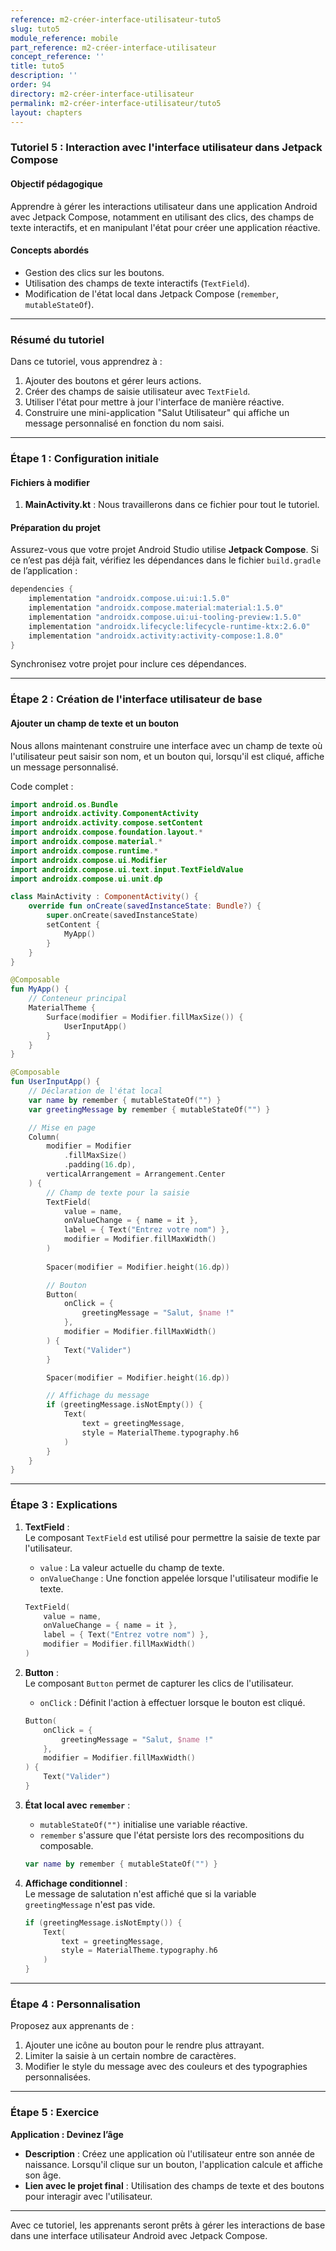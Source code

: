 ```yaml
---
reference: m2-créer-interface-utilisateur-tuto5
slug: tuto5
module_reference: mobile
part_reference: m2-créer-interface-utilisateur
concept_reference: ''
title: tuto5
description: ''
order: 94
directory: m2-créer-interface-utilisateur
permalink: m2-créer-interface-utilisateur/tuto5
layout: chapters
---
```


### Tutoriel 5 : Interaction avec l'interface utilisateur dans Jetpack Compose  

#### Objectif pédagogique  
Apprendre à gérer les interactions utilisateur dans une application Android avec Jetpack Compose, notamment en utilisant des clics, des champs de texte interactifs, et en manipulant l'état pour créer une application réactive.

#### Concepts abordés  
- Gestion des clics sur les boutons.  
- Utilisation des champs de texte interactifs (`TextField`).  
- Modification de l'état local dans Jetpack Compose (`remember`, `mutableStateOf`).  

---

### Résumé du tutoriel  
Dans ce tutoriel, vous apprendrez à :  
1. Ajouter des boutons et gérer leurs actions.  
2. Créer des champs de saisie utilisateur avec `TextField`.  
3. Utiliser l'état pour mettre à jour l'interface de manière réactive.  
4. Construire une mini-application "Salut Utilisateur" qui affiche un message personnalisé en fonction du nom saisi.  

---

### Étape 1 : Configuration initiale  
#### Fichiers à modifier  
1. **MainActivity.kt** : Nous travaillerons dans ce fichier pour tout le tutoriel.  

#### Préparation du projet  
Assurez-vous que votre projet Android Studio utilise **Jetpack Compose**. Si ce n’est pas déjà fait, vérifiez les dépendances dans le fichier `build.gradle` de l’application :  

```kotlin
dependencies {
    implementation "androidx.compose.ui:ui:1.5.0"  
    implementation "androidx.compose.material:material:1.5.0"  
    implementation "androidx.compose.ui:ui-tooling-preview:1.5.0"  
    implementation "androidx.lifecycle:lifecycle-runtime-ktx:2.6.0"  
    implementation "androidx.activity:activity-compose:1.8.0"
}
```

Synchronisez votre projet pour inclure ces dépendances.

---

### Étape 2 : Création de l'interface utilisateur de base  

#### Ajouter un champ de texte et un bouton  
Nous allons maintenant construire une interface avec un champ de texte où l'utilisateur peut saisir son nom, et un bouton qui, lorsqu'il est cliqué, affiche un message personnalisé.  

Code complet :  

```kotlin
import android.os.Bundle
import androidx.activity.ComponentActivity
import androidx.activity.compose.setContent
import androidx.compose.foundation.layout.*
import androidx.compose.material.*
import androidx.compose.runtime.*
import androidx.compose.ui.Modifier
import androidx.compose.ui.text.input.TextFieldValue
import androidx.compose.ui.unit.dp

class MainActivity : ComponentActivity() {
    override fun onCreate(savedInstanceState: Bundle?) {
        super.onCreate(savedInstanceState)
        setContent {
            MyApp()
        }
    }
}

@Composable
fun MyApp() {
    // Conteneur principal
    MaterialTheme {
        Surface(modifier = Modifier.fillMaxSize()) {
            UserInputApp()
        }
    }
}

@Composable
fun UserInputApp() {
    // Déclaration de l'état local
    var name by remember { mutableStateOf("") }
    var greetingMessage by remember { mutableStateOf("") }

    // Mise en page
    Column(
        modifier = Modifier
            .fillMaxSize()
            .padding(16.dp),
        verticalArrangement = Arrangement.Center
    ) {
        // Champ de texte pour la saisie
        TextField(
            value = name,
            onValueChange = { name = it },
            label = { Text("Entrez votre nom") },
            modifier = Modifier.fillMaxWidth()
        )
        
        Spacer(modifier = Modifier.height(16.dp))

        // Bouton
        Button(
            onClick = {
                greetingMessage = "Salut, $name !"
            },
            modifier = Modifier.fillMaxWidth()
        ) {
            Text("Valider")
        }

        Spacer(modifier = Modifier.height(16.dp))

        // Affichage du message
        if (greetingMessage.isNotEmpty()) {
            Text(
                text = greetingMessage,
                style = MaterialTheme.typography.h6
            )
        }
    }
}
```

---

### Étape 3 : Explications  

1. **TextField** :  
   Le composant `TextField` est utilisé pour permettre la saisie de texte par l'utilisateur.  
   - `value` : La valeur actuelle du champ de texte.  
   - `onValueChange` : Une fonction appelée lorsque l'utilisateur modifie le texte.  

   ```kotlin
   TextField(
       value = name,
       onValueChange = { name = it },
       label = { Text("Entrez votre nom") },
       modifier = Modifier.fillMaxWidth()
   )
   ```

2. **Button** :  
   Le composant `Button` permet de capturer les clics de l'utilisateur.  
   - `onClick` : Définit l'action à effectuer lorsque le bouton est cliqué.  
   ```kotlin
   Button(
       onClick = {
           greetingMessage = "Salut, $name !"
       },
       modifier = Modifier.fillMaxWidth()
   ) {
       Text("Valider")
   }
   ```

3. **État local avec `remember`** :  
   - `mutableStateOf("")` initialise une variable réactive.  
   - `remember` s'assure que l'état persiste lors des recompositions du composable.  
   ```kotlin
   var name by remember { mutableStateOf("") }
   ```

4. **Affichage conditionnel** :  
   Le message de salutation n'est affiché que si la variable `greetingMessage` n'est pas vide.  
   ```kotlin
   if (greetingMessage.isNotEmpty()) {
       Text(
           text = greetingMessage,
           style = MaterialTheme.typography.h6
       )
   }
   ```

---

### Étape 4 : Personnalisation  

Proposez aux apprenants de :  
1. Ajouter une icône au bouton pour le rendre plus attrayant.  
2. Limiter la saisie à un certain nombre de caractères.  
3. Modifier le style du message avec des couleurs et des typographies personnalisées.  

---

### Étape 5 : Exercice

**Application : Devinez l’âge**  
- **Description** : Créez une application où l'utilisateur entre son année de naissance. Lorsqu'il clique sur un bouton, l'application calcule et affiche son âge.  
- **Lien avec le projet final** : Utilisation des champs de texte et des boutons pour interagir avec l'utilisateur.  

---

Avec ce tutoriel, les apprenants seront prêts à gérer les interactions de base dans une interface utilisateur Android avec Jetpack Compose.  